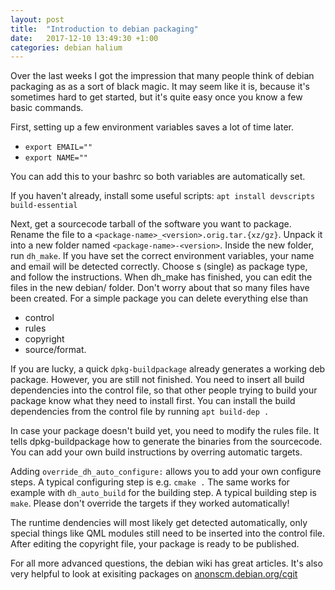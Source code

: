 ```yaml
---
layout: post
title:  "Introduction to debian packaging"
date:   2017-12-10 13:49:30 +1:00
categories: debian halium
---
```


Over the last weeks I got the impression that many people think of debian packaging as as a sort of black magic. It may seem like it is, because it's sometimes hard to get started, but it's quite easy once you know a few basic commands.

First, setting up a few environment variables saves a lot of time later.
* `export EMAIL=""`
* `export NAME=""`

You can add this to your bashrc so both variables are automatically set.

If you haven't already, install some useful scripts:
`apt install devscripts build-essential`

Next, get a sourcecode tarball of the software you want to package. Rename the file to a `<package-name>_<version>.orig.tar.{xz/gz}`.
Unpack it into a new folder named `<package-name>-<version>`. Inside the new folder, run `dh_make`. If you have set the correct environment variables, your name and email will be detected correctly. Choose s (single) as package type, and follow the instructions.
When dh_make has finished, you can edit the files in the new debian/ folder. Don't worry about that so many files have been created. For a simple package you can delete everything else than
* control
* rules
* copyright
* source/format.

If you are lucky, a quick `dpkg-buildpackage` already generates a working deb package. However, you are still not finished. You need to insert all build dependencies into the control file, so that other people trying to build your package know what they need to install first. You can install the build dependencies from the control file by running `apt build-dep .`

In case your package doesn't build yet, you need to modify the rules file. It tells dpkg-buildpackage how to generate the binaries from the sourcecode. You can add your own build instructions by overring automatic targets.

Adding `override_dh_auto_configure:` allows you to add your own configure steps. A typical configuring step is e.g. `cmake .`
The same works for example with `dh_auto_build` for the building step. A typical building step is `make`.
Please don't override the targets if they worked automatically!

The runtime dendencies will most likely get detected automatically, only special things like QML modules still need to be inserted into the control file.
After editing the copyright file, your package is ready to be published.

For all more advanced questions, the debian wiki has great articles. It's also very helpful to look at exisiting packages on [anonscm.debian.org/cgit](https://anonscm.debian.org/cgit)
